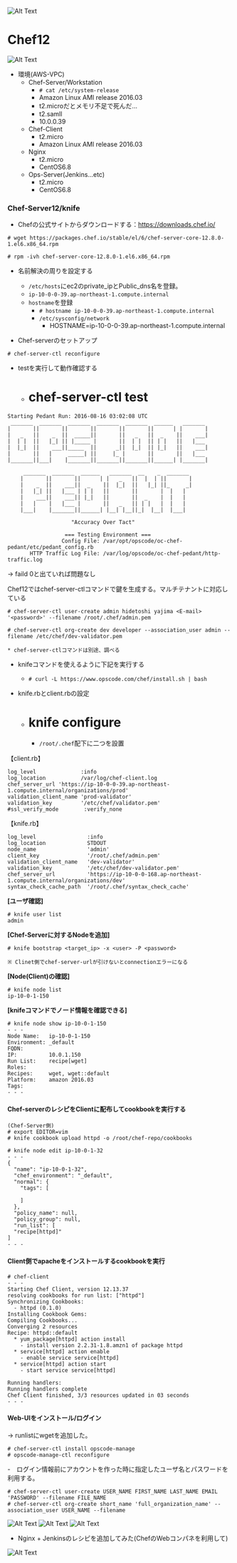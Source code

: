 ![Alt Text](https://github.com/yhidetoshi/Pictures/raw/master/aws/chef-aws.png)

# Chef12



![Alt Text](https://github.com/yhidetoshi/Pictures/raw/master/aws/chef-aws5.png)

- 環境(AWS-VPC)
  - Chef-Server/Workstation
    - `# cat /etc/system-release`
    - Amazon Linux AMI release 2016.03
    - t2.microだとメモリ不足で死んだ...
    - t2.samll
    - 10.0.0.39
  - Chef-Client
    - t2.micro 
    - Amazon Linux AMI release 2016.03
  - Nginx
    - t2.micro
    - CentOS6.8
  - Ops-Server(Jenkins...etc)
    - t2.micro
    - CentOS6.8

### Chef-Server12/knife

- Chefの公式サイトからダウンロードする：https://downloads.chef.io/
```
# wget https://packages.chef.io/stable/el/6/chef-server-core-12.8.0-1.el6.x86_64.rpm

# rpm -ivh chef-server-core-12.8.0-1.el6.x86_64.rpm
```

- 名前解決の周りを設定する
  - `/etc/hosts`にec2のprivate_ipとPublic_dns名を登録。
  - `ip-10-0-0-39.ap-northeast-1.compute.internal`
  - `hostname`を登録
    - `# hostname ip-10-0-0-39.ap-northeast-1.compute.internal` 
    - `/etc/sysconfig/network`
      - HOSTNAME=ip-10-0-0-39.ap-northeast-1.compute.internal 


- Chef-serverのセットアップ
```
# chef-server-ctl reconfigure
```

- testを実行して動作確認する
  - # chef-server-ctl test
```
Starting Pedant Run: 2016-08-16 03:02:08 UTC
 _______  _______  _______  _______  _______  ______   _______
|       ||       ||       ||       ||       ||      | |       |
|   _   ||    _  ||  _____||       ||   _   ||  _    ||    ___|
|  | |  ||   |_| || |_____ |       ||  | |  || | |   ||   |___
|  |_|  ||    ___||_____  ||      _||  |_|  || |_|   ||    ___|
|       ||   |     _____| ||     |_ |       ||       ||   |___
|_______||___|    |_______||_______||_______||______| |_______|

     _______  _______  ______   _______  __    _  _______
    |       ||       ||      | |   _   ||  |  | ||       |
    |    _  ||    ___||  _    ||  |_|  ||   |_| ||_     _|
    |   |_| ||   |___ | | |   ||       ||       |  |   |
    |    ___||    ___|| |_|   ||       ||  _    |  |   |
    |   |    |   |___ |       ||   _   || | |   |  |   |
    |___|    |_______||______| |__| |__||_|  |__|  |___|

                    "Accuracy Over Tact"

                  === Testing Environment ===
                 Config File: /var/opt/opscode/oc-chef-pedant/etc/pedant_config.rb
       HTTP Traffic Log File: /var/log/opscode/oc-chef-pedant/http-traffic.log
```
-> faild 0と出ていれば問題なし


Chef12ではchef-server-ctlコマンドで鍵を生成する。マルチテナントに対応している
```
# chef-server-ctl user-create admin hidetoshi yajima <E-mail> '<password>' --filename /root/.chef/admin.pem

# chef-server-ctl org-create dev developer --association_user admin --filename /etc/chef/dev-validator.pem

* chef-server-ctlコマンドは別途、調べる
```

- knifeコマンドを使えるように下記を実行する
  - `# curl -L https://www.opscode.com/chef/install.sh | bash`

- knife.rbとclient.rbの設定
  - # knife configure
    - `/root/.chef`配下に二つを設置

【client.rb】
```
log_level              :info
log_location           /var/log/chef-client.log
chef_server_url 'https://ip-10-0-0-39.ap-northeast-1.compute.internal/organizations/prod'
validation_client_name 'prod-validator'
validation_key         '/etc/chef/validator.pem'
#ssl_verify_mode        :verify_none
```



【knife.rb】
```
log_level                :info
log_location             STDOUT
node_name                'admin'
client_key               '/root/.chef/admin.pem'
validation_client_name   'dev-validator'
validation_key           '/etc/chef/dev-validator.pem'
chef_server_url          'https://ip-10-0-0-168.ap-northeast-1.compute.internal/organizations/dev'
syntax_check_cache_path  '/root/.chef/syntax_check_cache'
```


**[ユーザ確認]**
```
# knife user list
admin
```

**[Chef-Serverに対するNodeを追加]**
```
# knife bootstrap <target_ip> -x <user> -P <password>

※ Clinet側でchef-server-urlが引けないとconnectionエラーになる
```


**[Node(Client)の確認]**
```
# knife node list
ip-10-0-1-150
```

**[knifeコマンドでノード情報を確認できる]**
```
# knife node show ip-10-0-1-150
- - -
Node Name:   ip-10-0-1-150
Environment: _default
FQDN:
IP:          10.0.1.150
Run List:    recipe[wget]
Roles:
Recipes:     wget, wget::default
Platform:    amazon 2016.03
Tags:
- - -
```

#### Chef-serverのレシピをClientに配布してcookbookを実行する
```
(Chef-Server側)
# export EDITOR=vim
# knife cookbook upload httpd -o /root/chef-repo/cookbooks
```


```
# knife node edit ip-10-0-1-32
- - - 
{
  "name": "ip-10-0-1-32",
  "chef_environment": "_default",
  "normal": {
    "tags": [

    ]
  },
  "policy_name": null,
  "policy_group": null,
  "run_list": [
  "recipe[httpd]"
]
- - - 
```

#### Client側でapacheをインストールするcookbookを実行
```
# chef-client
- - - 
Starting Chef Client, version 12.13.37
resolving cookbooks for run list: ["httpd"]
Synchronizing Cookbooks:
  - httpd (0.1.0)
Installing Cookbook Gems:
Compiling Cookbooks...
Converging 2 resources
Recipe: httpd::default
  * yum_package[httpd] action install
    - install version 2.2.31-1.8.amzn1 of package httpd
  * service[httpd] action enable
    - enable service service[httpd]
  * service[httpd] action start
    - start service service[httpd]

Running handlers:
Running handlers complete
Chef Client finished, 3/3 resources updated in 03 seconds
- - - 
```

#### Web-UIをインストール/ログイン
-> runlistにwgetを追加した。
```
# chef-server-ctl install opscode-manage
# opscode-manage-ctl reconfigure
```
-　ログイン情報前にアカウントを作った時に指定したユーザ名とパスワードを利用する。
```
# chef-server-ctl user-create USER_NAME FIRST_NAME LAST_NAME EMAIL 'PASSWORD' --filename FILE_NAME
# chef-server-ctl org-create short_name 'full_organization_name' --association_user USER_NAME --filename
```

![Alt Text](https://github.com/yhidetoshi/Pictures/raw/master/aws/chef-login.png)
![Alt Text](https://github.com/yhidetoshi/Pictures/raw/master/aws/chef-webui-node.png)
![Alt Text](https://github.com/yhidetoshi/Pictures/raw/master/aws/chef-webui-runlist.png)

- Nginx + Jenkinsのレシピを追加してみた(ChefのWebコンパネを利用して)

![Alt Text](https://github.com/yhidetoshi/Pictures/raw/master/aws/chef-jenkins.png)
